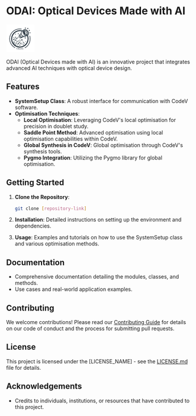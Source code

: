 # ODAI: Optical Devices Made with AI
<img
  src="logo_final.png"
  alt="Alt text"
  title="Optional title"
  style="display: inline-block; margin: 0 auto; width: 15%;">

ODAI (Optical Devices made with AI) is an innovative project that integrates advanced AI techniques with optical device design.

## Features
- **SystemSetup Class**: A robust interface for communication with CodeV software.
- **Optimisation Techniques**:
  - **Local Optimisation**: Leveraging CodeV's local optimisation for precision in doublet study.
  - **Saddle Point Method**: Advanced optimisation using local optimisation capabilities within CodeV.
  - **Global Synthesis in CodeV**: Global optimisation through CodeV's synthesis tools.
  - **Pygmo Integration**: Utilizing the Pygmo library for global optimisation.

## Getting Started
1. **Clone the Repository**:
   ```bash
   git clone [repository-link]
   ```
2. **Installation**:
   Detailed instructions on setting up the environment and dependencies.

3. **Usage**:
   Examples and tutorials on how to use the SystemSetup class and various optimisation methods.

## Documentation
- Comprehensive documentation detailing the modules, classes, and methods.
- Use cases and real-world application examples.

## Contributing
We welcome contributions! Please read our [Contributing Guide](LINK_TO_CONTRIBUTING_GUIDE) for details on our code of conduct and the process for submitting pull requests.

## License
This project is licensed under the [LICENSE_NAME] - see the [LICENSE.md](LICENSE) file for details.

## Acknowledgements
- Credits to individuals, institutions, or resources that have contributed to this project.



